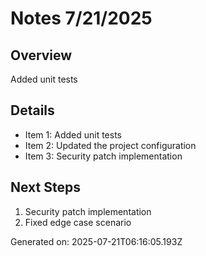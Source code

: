# Notes 7/21/2025

## Overview
Added unit tests

## Details
- Item 1: Added unit tests
- Item 2: Updated the project configuration
- Item 3: Security patch implementation

## Next Steps
1. Security patch implementation
2. Fixed edge case scenario

Generated on: 2025-07-21T06:16:05.193Z
